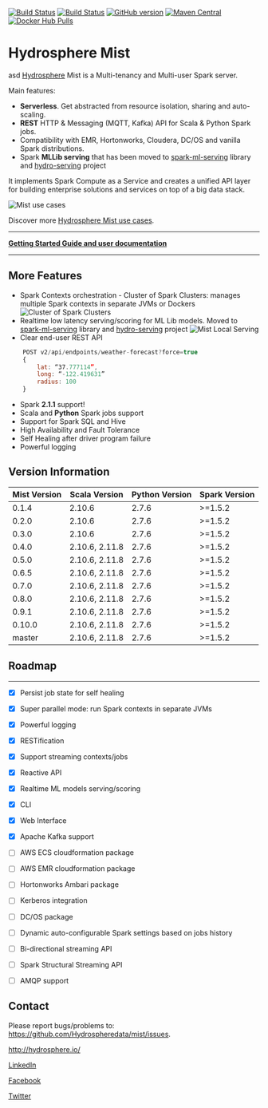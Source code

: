 [![Build Status](https://jenkins.hydrosphere.io/buildStatus/icon?job=hydrosphere/mist/master)](https://jenkins.hydrosphere.io/job/hydrosphere/job/mist/job/master/)
[![Build Status](https://travis-ci.org/Hydrospheredata/mist.svg?branch=master)](https://travis-ci.org/Hydrospheredata)
[![GitHub version](https://badge.fury.io/gh/hydrospheredata%2Fmist.svg)](https://badge.fury.io/gh/hydrospheredata%2Fmist) [![Maven Central](https://maven-badges.herokuapp.com/maven-central/io.hydrosphere/mist-lib-spark2_2.11/badge.svg)](https://maven-badges.herokuapp.com/maven-central/io.hydrosphere/mist-lib-spark2_2.11/)
[![Docker Hub Pulls](https://img.shields.io/docker/pulls/hydrosphere/mist.svg)](https://img.shields.io/docker/pulls/hydrosphere/mist.svg)
# Hydrosphere Mist
asd
[Hydrosphere](http://hydrosphere.io) Mist is a Multi-tenancy and Multi-user Spark server.

Main features:
* **Serverless**. Get abstracted from resource isolation, sharing and auto-scaling. 
* **REST** HTTP & Messaging (MQTT, Kafka) API for Scala & Python Spark jobs.
* Compatibility with EMR, Hortonworks, Cloudera, DC/OS and vanilla Spark distributions.
* Spark **MLLib serving** that has been moved to [spark-ml-serving](https://github.com/Hydrospheredata/spark-ml-serving) library and [hydro-serving](https://github.com/Hydrospheredata/hydro-serving) project

It implements Spark Compute as a Service and creates a unified API layer for building enterprise solutions and services on top of a big data stack.

![Mist use cases](http://hydrosphere.io/wp-content/uploads/2016/06/Mist-scheme-1050x576.png)

Discover more [Hydrosphere Mist use cases](/docs/use-cases/README.md).

-----------------

**[Getting Started Guide and user documentation](/docs/README.md)**

-----------------

## More Features

- Spark Contexts orchestration - Cluster of Spark Clusters: manages multiple Spark contexts in separate JVMs or Dockers
![Cluster of Spark Clusters](http://dv9c7babquml0.cloudfront.net/docs-images/mist-cluster-of-spark-clusters.gif)
- Realtime low latency serving/scoring for ML Lib models. Moved to [spark-ml-serving](https://github.com/Hydrospheredata/spark-ml-serving) library and [hydro-serving](https://github.com/Hydrospheredata/hydro-serving) project
![Mist Local Serving](http://dv9c7babquml0.cloudfront.net/docs-images/mist-model-serving.jpg)
- Clear end-user REST API
```javascript
    POST v2/api/endpoints/weather-forecast?force=true
    {
        lat: “37.777114”,
        long: “-122.419631”
        radius: 100
    }
```
- Spark **2.1.1** support! 
- Scala and **Python** Spark jobs support
- Support for Spark SQL and Hive
- High Availability and Fault Tolerance
- Self Healing after driver program failure
- Powerful logging

## Version Information

| Mist Version   | Scala Version  | Python Version | Spark Version    |
|----------------|----------------|----------------|------------------|
| 0.1.4          | 2.10.6         | 2.7.6          | >=1.5.2          |
| 0.2.0          | 2.10.6         | 2.7.6          | >=1.5.2          |
| 0.3.0          | 2.10.6         | 2.7.6          | >=1.5.2          |
| 0.4.0          | 2.10.6, 2.11.8 | 2.7.6          | >=1.5.2          |
| 0.5.0          | 2.10.6, 2.11.8 | 2.7.6          | >=1.5.2          |
| 0.6.5          | 2.10.6, 2.11.8 | 2.7.6          | >=1.5.2          |
| 0.7.0          | 2.10.6, 2.11.8 | 2.7.6          | >=1.5.2          |
| 0.8.0          | 2.10.6, 2.11.8 | 2.7.6          | >=1.5.2          |
| 0.9.1          | 2.10.6, 2.11.8 | 2.7.6          | >=1.5.2          |
| 0.10.0         | 2.10.6, 2.11.8 | 2.7.6          | >=1.5.2          |
| master         | 2.10.6, 2.11.8 | 2.7.6          | >=1.5.2          |


## Roadmap

-----------------
- [x] Persist job state for self healing
- [x] Super parallel mode: run Spark contexts in separate JVMs
- [x] Powerful logging
- [x] RESTification
- [x] Support streaming contexts/jobs
- [x] Reactive API
- [x] Realtime ML models serving/scoring
- [x] CLI
- [x] Web Interface
- [x] Apache Kafka support
- [ ] AWS ECS cloudformation package 
- [ ] AWS EMR cloudformation package
- [ ] Hortonworks Ambari package
- [ ] Kerberos integration
- [ ] DC/OS package
- [ ] Dynamic auto-configurable Spark settings based on jobs history
- [ ] Bi-directional streaming API
- [ ] Spark Structural Streaming API
- [ ] AMQP support


## Contact

Please report bugs/problems to: 
<https://github.com/Hydrospheredata/mist/issues>.

<http://hydrosphere.io/>

[LinkedIn](https://www.linkedin.com/company/hydrospherebigdata)

[Facebook](https://www.facebook.com/hydrosphere.io/)

[Twitter](https://twitter.com/hydrospheredata)

